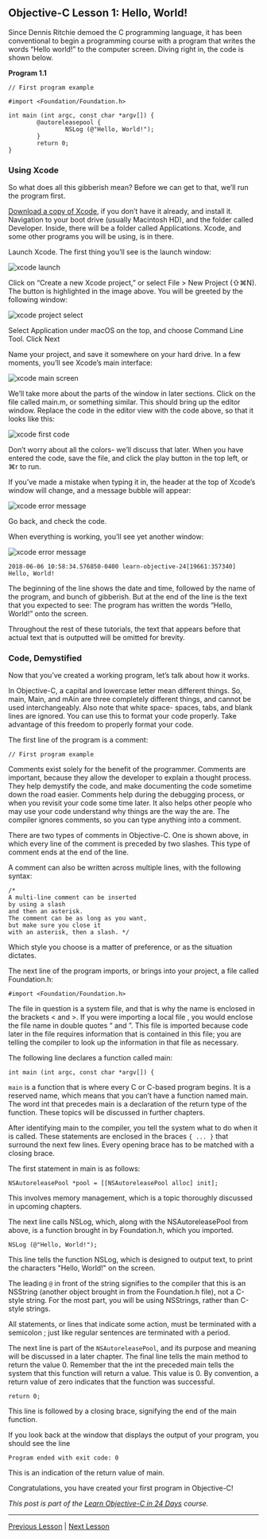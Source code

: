 ## Objective-C Lesson 1: Hello, World!

Since Dennis Ritchie demoed the C programming language, it has been conventional to begin a programming course with a program that writes the words “Hello world!” to the computer screen. Diving right in, the code is shown below.

**Program 1.1**

```objc
// First program example

#import <Foundation/Foundation.h>

int main (int argc, const char *argv[]) {
        @autoreleasepool {
                NSLog (@"Hello, World!");
        }
        return 0;
}
```

### Using Xcode

So what does all this gibberish mean? Before we can get to that, we’ll run the program first.

[Download a copy of Xcode](https://developer.apple.com/xcode/downloads/), if you don’t have it already, and install it. Navigation to your boot drive (usually Macintosh HD), and the folder called Developer. Inside, there will be a folder called Applications. Xcode, and some other programs you will be using, is in there.

Launch Xcode. The first thing you’ll see is the launch window:

![xcode launch](../image_resources/xcode-launch.png)

Click on “Create a new Xcode project,” or select File > New Project (⇧⌘N). The button is highlighted in the image above. You will be greeted by the following window:

![xcode project select](../image_resources/xcode-project-select.png)

Select Application under macOS on the top, and choose Command Line Tool. Click Next

Name your project, and save it somewhere on your hard drive. In a few moments, you’ll see Xcode’s main interface:

![xcode main screen](../image_resources/xcode-main-screen.png)

We’ll take more about the parts of the window in later sections. Click on the file called main.m, or something similar. This should bring up the editor window. Replace the code in the editor view with the code above, so that it looks like this:

![xcode first code](../image_resources/xcode-first-code.png)

Don’t worry about all the colors- we’ll discuss that later. When you have entered the code, save the file, and click the play button in the top left, or ⌘r to run.

If you’ve made a mistake when typing it in, the header at the top of Xcode’s window will change, and a message bubble will appear:

![xcode error message](../image_resources/xcode-error-message.png)

Go back, and check the code.

When everything is working, you’ll see yet another window:

![xcode error message](../image_resources/xcode-console-log.png)

```
2018-06-06 10:58:34.576850-0400 learn-objective-24[19661:357340] Hello, World!
```

The beginning of the line shows the date and time, followed by the name of the program, and bunch of gibberish. But at the end of the line is the text that you expected to see: The program has written the words “Hello, World!” onto the screen.

Throughout the rest of these tutorials, the text that appears before that actual text that is outputted will be omitted for brevity.

### Code, Demystified

Now that you’ve created a working program, let’s talk about how it works.

In Objective-C, a capital and lowercase letter mean different things. So, main, Main, and mAin are three completely different things, and cannot be used interchangeably. Also note that white space- spaces, tabs, and blank lines are ignored. You can use this to format your code properly. Take advantage of this freedom to properly format your code.

The first line of the program is a comment:

```objc
// First program example
```

Comments exist solely for the benefit of the programmer. Comments are important, because they allow the developer to explain a thought process. They help demystify the code, and make documenting the code sometime down the road easier. Comments help during the debugging process, or when you revisit your code some time later. It also helps other people who may use your code understand why things are the way the are. The compiler ignores comments, so you can type anything into a comment.

There are two types of comments in Objective-C. One is shown above, in which every line of the comment is preceded by two slashes. This type of comment ends at the end of the line.

A comment can also be written across multiple lines, with the following syntax:

```objc
/*
A multi-line comment can be inserted
by using a slash
and then an asterisk.
The comment can be as long as you want,
but make sure you close it
with an asterisk, then a slash. */
```

Which style you choose is a matter of preference, or as the situation dictates.

The next line of the program imports, or brings into your project, a file called Foundation.h:

```
#import <Foundation/Foundation.h>
```

The file in question is a system file, and that is why the name is enclosed in the brackets < and >. If you were importing a local file , you would enclose the file name in double quotes “ and ”. This file is imported because code later in the file requires information that is contained in this file; you are telling the compiler to look up the information in that file as necessary.

The following line declares a function called main:

```objc
int main (int argc, const char *argv[]) {
```

`main` is a function that is where every C or C-based program begins. It is a reserved name, which means that you can’t have a function named main. The word int that precedes main is a declaration of the return type of the function. These topics will be discussed in further chapters.

After identifying main to the compiler, you tell the system what to do when it is called. These statements are enclosed in the braces `{ ... }` that surround the next few lines. Every opening brace has to be matched with a closing brace.

The first statement in main is as follows:

```objc
NSAutoreleasePool *pool = [[NSAutoreleasePool alloc] init];
```

This involves memory management, which is a topic thoroughly discussed in upcoming chapters.

The next line calls NSLog, which, along with the NSAutoreleasePool from above, is a function brought in by Foundation.h, which you imported.

```objc
NSLog (@"Hello, World!");
```

This line tells the function NSLog, which is designed to output text, to print the characters "Hello, World!" on the screen.

The leading `@` in front of the string signifies to the compiler that this is an NSString (another object brought in from the Foundation.h file), not a C-style string. For the most part, you will be using NSStrings, rather than C-style strings.

All statements, or lines that indicate some action, must be terminated with a semicolon ; just like regular sentences are terminated with a period.

The next line is part of the `NSAutoreleasePool`, and its purpose and meaning will be discussed in a later chapter. The final line tells the main method to return the value 0. Remember that the int the preceded main tells the system that this function will return a value. This value is 0. By convention, a return value of zero indicates that the function was successful.

```objc
return 0;
```

This line is followed by a closing brace, signifying the end of the main function.

If you look back at the window that displays the output of your program, you should see the line

```
Program ended with exit code: 0
```

This is an indication of the return value of main.

Congratulations, you have created your first program in Objective-C!

*This post is part of the [Learn Objective-C in 24 Days](38.md) course.*

---

[Previous Lesson](40.md) | [Next Lesson](44.md)
